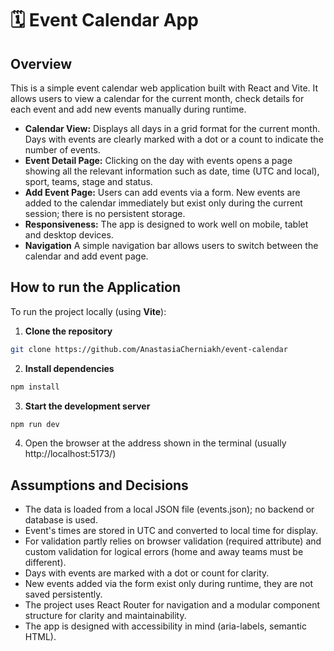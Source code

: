 # 🗓️ Event Calendar App

## Overview 
This is a simple event calendar web application built with React and Vite.
It allows users to view a calendar for the current month, check details for each event and add new events manually during runtime.
- **Calendar View:** Displays all days in a grid format for the current month. Days with events are clearly marked with a dot or a count to indicate the number of events.
- **Event Detail Page:** Clicking on the day with events opens a page showing all the relevant information such as date, time (UTC and local), sport, teams, stage and status.
- **Add Event Page:** Users can add events via a form. New events are added to the calendar immediately but exist only during the current session; there is no persistent storage.
- **Responsiveness:** The app is designed to work well on mobile, tablet and desktop devices.
- **Navigation** A simple navigation bar allows users to switch between the calendar and add event page.


## How to run the Application
To run the project locally (using **Vite**):
1. **Clone the repository**
```bash
git clone https://github.com/AnastasiaCherniakh/event-calendar
```

2. **Install dependencies**
```bash
npm install
```

3. **Start the development server**
```bash
npm run dev
```
4. Open the browser at the address shown in the terminal (usually http://localhost:5173/)

## Assumptions and Decisions
- The data is loaded from a local JSON file (events.json); no backend or database is used.
- Event's times are stored in UTC and converted to local time for display.
- For validation partly relies on browser validation (required attribute) and custom validation for logical errors (home and away teams must be different).
- Days with events are marked with a dot or count for clarity.
- New events added via the form exist only during runtime, they are not saved persistently.
- The project uses React Router for navigation and a modular component structure for clarity and maintainability.
- The app is designed with accessibility in mind (aria-labels, semantic HTML).

